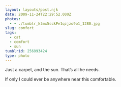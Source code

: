 ```yaml
---
layout: layouts/post.njk
date: 2009-11-24T22:29:52.000Z
photos:
  - - ./tumblr_ktmx5sckPe1qzjzo9o1_1280.jpg
slug: comfort
tags:
  - cat
  - comfort
  - sun
tumblrid: 256093424
type: photo
---
```

<p>Just a carpet, and the sun.  That&rsquo;s all he needs.</p>

<p>If only I could ever be anywhere near this comfortable.</p>
